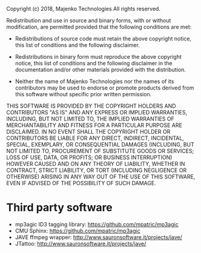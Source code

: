
 Copyright (c) 2018, Majenko Technologies
 All rights reserved.
 
 Redistribution and use in source and binary forms, with or without modification,
 are permitted provided that the following conditions are met:
 
 * Redistributions of source code must retain the above copyright notice, this
   list of conditions and the following disclaimer.
 
 * Redistributions in binary form must reproduce the above copyright notice, this
   list of conditions and the following disclaimer in the documentation and/or
   other materials provided with the distribution.
 
 * Neither the name of Majenko Technologies nor the names of its
   contributors may be used to endorse or promote products derived from
   this software without specific prior written permission.
 
 THIS SOFTWARE IS PROVIDED BY THE COPYRIGHT HOLDERS AND CONTRIBUTORS "AS IS" AND
 ANY EXPRESS OR IMPLIED WARRANTIES, INCLUDING, BUT NOT LIMITED TO, THE IMPLIED
 WARRANTIES OF MERCHANTABILITY AND FITNESS FOR A PARTICULAR PURPOSE ARE
 DISCLAIMED. IN NO EVENT SHALL THE COPYRIGHT HOLDER OR CONTRIBUTORS BE LIABLE FOR
 ANY DIRECT, INDIRECT, INCIDENTAL, SPECIAL, EXEMPLARY, OR CONSEQUENTIAL DAMAGES
 (INCLUDING, BUT NOT LIMITED TO, PROCUREMENT OF SUBSTITUTE GOODS OR SERVICES;
 LOSS OF USE, DATA, OR PROFITS; OR BUSINESS INTERRUPTION) HOWEVER CAUSED AND ON
 ANY THEORY OF LIABILITY, WHETHER IN CONTRACT, STRICT LIABILITY, OR TORT
 (INCLUDING NEGLIGENCE OR OTHERWISE) ARISING IN ANY WAY OUT OF THE USE OF THIS
 SOFTWARE, EVEN IF ADVISED OF THE POSSIBILITY OF SUCH DAMAGE.

Third party software
====================

* mp3agic ID3 tagging library: https://github.com/mpatric/mp3agic
* CMU Sphinx: https://github.com/mpatric/mp3agic
* JAVE ffmpeg wrapper: http://www.sauronsoftware.it/projects/jave/
* JTattoo: http://www.sauronsoftware.it/projects/jave/

